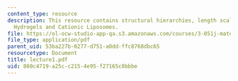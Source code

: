 ```yaml
---
content_type: resource
description: This resource contains structural hierarchies, length scales of structure,
  Hydrogels and Cationic Liposomes.
file: https://ol-ocw-studio-app-qa.s3.amazonaws.com/courses/3-051j-materials-for-biomedical-applications-spring-2006/860c4719a25cc2154e95f27165c8bbbe_lecture1.pdf
file_type: application/pdf
parent_uid: 53ba227b-0277-d751-a0dd-ffc8768dbc65
resourcetype: Document
title: lecture1.pdf
uid: 860c4719-a25c-c215-4e95-f27165c8bbbe
---
```

